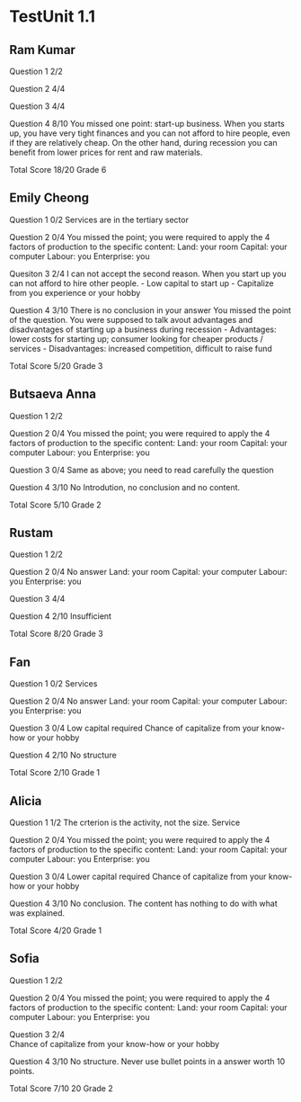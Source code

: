 # TestUnit 1.1

## Ram Kumar

Question 1      2/2

Question 2      4/4

Question 3      4/4

Question 4      8/10
                You missed one point: start-up business.
                When you starts up, you have very tight finances and
                you can not afford to hire people, even if they are
                relatively cheap. On the other hand, during recession
                you can benefit from lower prices for rent and
                raw materials.

Total Score 18/20 Grade 6

## Emily Cheong

Question 1      0/2
                Services are in the tertiary sector

Question 2      0/4
                You missed the point; you were required to apply the 4 factors of production
                to the specific content:
                Land: your room
                Capital: your computer
                Labour: you
                Enterprise: you

Quesiton 3      2/4
                I can not accept the second reason. When you start up you can not afford to
                hire other people.
                - Low capital to start up
                - Capitalize from you experience or your hobby

Question 4      3/10
                There is no conclusion in your answer
                You missed the point of the question. You were supposed to talk avout advantages
                and disadvantages of starting up a business during recession
                - Advantages: lower costs for starting up; consumer looking for cheaper products / services
                - Disadvantages: increased competition, difficult to raise fund

Total Score     5/20 Grade 3                    

## Butsaeva Anna

Question 1      2/2

Question 2      0/4
                You missed the point; you were required to apply the 4 factors of production
                to the specific content:
                Land: your room
                Capital: your computer
                Labour: you
                Enterprise: you

Question 3      0/4
                Same as above; you need to read carefully the question

Question 4      3/10
                No Introdution, no conclusion and no content.

Total Score     5/10 Grade 2

## Rustam

Question 1      2/2

Question 2      0/4
                No answer
                Land: your room
                Capital: your computer
                Labour: you
                Enterprise: you

Question 3      4/4

Question 4      2/10
                Insufficient

Total Score     8/20 Grade 3

## Fan

Question 1      0/2
                Services

Question 2      0/4
                No answer
                Land: your room
                Capital: your computer
                Labour: you
                Enterprise: you

Question 3      0/4
                Low capital required
                Chance of capitalize from your know-how or your hobby

Question 4      2/10
                No structure

Total Score     2/10 Grade 1

## Alicia

Question 1      1/2
                The crterion is the activity, not the size. Service

Question 2      0/4
                You missed the point; you were required to apply the 4 factors of production
                to the specific content:
                Land: your room
                Capital: your computer
                Labour: you
                Enterprise: you

Question 3      0/4
                Lower capital required
                Chance of capitalize from your know-how or your hobby

Question 4      3/10
                No conclusion.
                The content has nothing to do with what was explained.

Total Score     4/20 Grade 1

## Sofia

Question 1      2/2

Question 2      0/4
                You missed the point; you were required to apply the 4 factors of production
                to the specific content:
                Land: your room
                Capital: your computer
                Labour: you
                Enterprise: you

Question 3      2/4                
                Chance of capitalize from your know-how or your hobby

Question 4      3/10
                No structure.
                Never use bullet points in a answer worth 10 points.

Total Score     7/10 20 Grade 2
